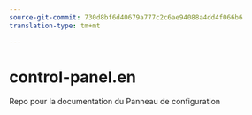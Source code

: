 ```yaml
---
source-git-commit: 730d8bf6d40679a777c2c6ae94088a4dd4f066b6
translation-type: tm+mt

---
```

# control-panel.en

Repo pour la documentation du Panneau de configuration
